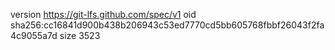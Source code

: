 version https://git-lfs.github.com/spec/v1
oid sha256:cc16841d900b438b206943c53ed7770cd5bb605768fbbf26043f2fa4c9055a7d
size 3523
